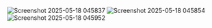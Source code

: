 ![Screenshot 2025-05-18 045837](https://github.com/user-attachments/assets/f850cb1d-2555-4a3b-8437-b8742e9471cc)
![Screenshot 2025-05-18 045854](https://github.com/user-attachments/assets/e34e0d9e-610e-4f2a-bbeb-b3863be27bce)
![Screenshot 2025-05-18 045952](https://github.com/user-attachments/assets/c132853b-6720-4d0b-b9fe-11cf4ae44cde)
